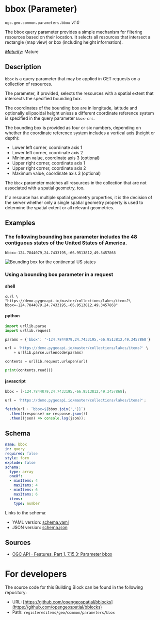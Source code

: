 
# bbox (Parameter)

`ogc.geo.common.parameters.bbox` *v1.0*

The bbox query parameter provides a simple mechanism for filtering resources based on their location. It selects all resources that intersect a rectangle (map view) or box (including height information).

[*Maturity*](https://github.com/cportele/ogcapi-building-blocks#building-block-maturity): Mature

## Description

`bbox` is a query parameter that may be applied in GET requests on a collection of resources.

The parameter, if provided, selects the resources with a spatial extent that intersects the specified bounding box.

The coordinates of the bounding box are in longitude, latitude and optionally ellipsoidal height unless a different
coordinate reference system is specified in the query parameter `bbox-crs`.

The bounding box is provided as four or six numbers, depending on whether the coordinate reference system includes a
vertical axis (height or depth):

* Lower left corner, coordinate axis 1
* Lower left corner, coordinate axis 2
* Minimum value, coordinate axis 3 (optional)
* Upper right corner, coordinate axis 1
* Upper right corner, coordinate axis 2
* Maximum value, coordinate axis 3 (optional)

The `bbox` parameter matches all resources in the collection that are not associated with a spatial geometry, too.

If a resource has multiple spatial geometry properties, it is the decision of the server whether only a single spatial
geometry property is used to determine the spatial extent or all relevant geometries.

## Examples

### The following bounding box parameter includes the 48 contiguous states of the United States of America.
`bbox=-124.7844079,24.7433195,-66.9513812,49.3457868`

![Bounding box for the continental US states](https://opengeospatial.github.io/bblocks/registereditems/geo/common/parameters/bbox/assets/example.png)

### Using a bounding box parameter in a request
#### shell
```shell
curl \
"https://demo.pygeoapi.io/master/collections/lakes/items?\
bbox=-124.7844079,24.7433195,-66.9513812,49.3457868"
```

#### python
```python
import urllib.parse
import urllib.request

params = {'bbox': '-124.7844079,24.7433195,-66.9513812,49.3457868'}

url = 'https://demo.pygeoapi.io/master/collections/lakes/items?' \
    + urllib.parse.urlencode(params)

contents = urllib.request.urlopen(url)

print(contents.read())
```

#### javascript
```javascript
bbox = [-124.7844079,24.7433195,-66.9513812,49.3457868];

url = 'https://demo.pygeoapi.io/master/collections/lakes/items?';

fetch(url + `bbox=${bbox.join(',')}`)
  .then((response) => response.json())
  .then((json) => console.log(json));
```

## Schema

```yaml
name: bbox
in: query
required: false
style: form
explode: false
schema:
  type: array
  oneOf:
  - minItems: 4
    maxItems: 4
  - minItems: 6
    maxItems: 6
  items:
    type: number

```

Links to the schema:

* YAML version: [schema.yaml](https://opengeospatial.github.io/bblocks/annotated-schemas/geo/common/parameters/bbox/schema.json)
* JSON version: [schema.json](https://opengeospatial.github.io/bblocks/annotated-schemas/geo/common/parameters/bbox/schema.yaml)

## Sources

* [OGC API - Features, Part 1, 7.15.3: Parameter bbox](https://docs.ogc.org/is/17-069r3/17-069r3.html#_parameter_bbox)

# For developers

The source code for this Building Block can be found in the following repository:

* URL: [https://github.com/opengeospatial/bblocks](https://github.com/opengeospatial/bblocks)
* Path: `registereditems/geo/common/parameters/bbox`

